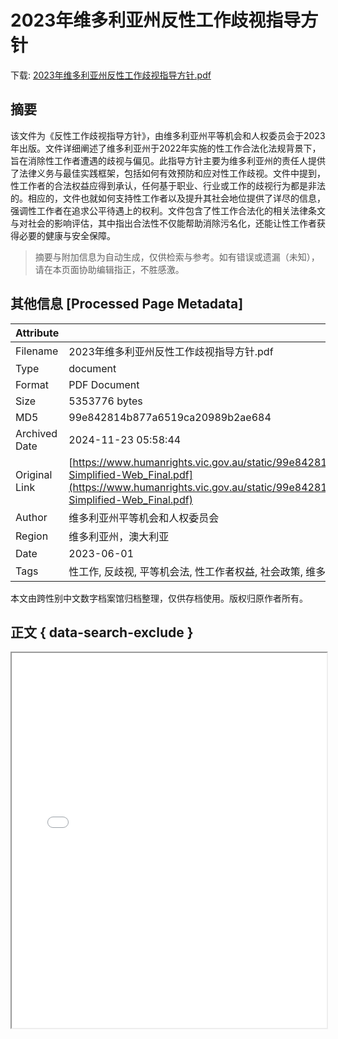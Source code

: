 # 2023年维多利亚州反性工作歧视指导方针

<!-- tcd_download_link -->
下载: <a href="../2023年维多利亚州反性工作歧视指导方针.pdf" download>2023年维多利亚州反性工作歧视指导方针.pdf</a>
<!-- tcd_download_link_end -->

## 摘要

<!-- tcd_abstract -->
该文件为《反性工作歧视指导方针》，由维多利亚州平等机会和人权委员会于2023年出版。文件详细阐述了维多利亚州于2022年实施的性工作合法化法规背景下，旨在消除性工作者遭遇的歧视与偏见。此指导方针主要为维多利亚州的责任人提供了法律义务与最佳实践框架，包括如何有效预防和应对性工作歧视。文件中提到，性工作者的合法权益应得到承认，任何基于职业、行业或工作的歧视行为都是非法的。相应的，文件也就如何支持性工作者以及提升其社会地位提供了详尽的信息，强调性工作者在追求公平待遇上的权利。文件包含了性工作合法化的相关法律条文与对社会的影响评估，其中指出合法性不仅能帮助消除污名化，还能让性工作者获得必要的健康与安全保障。

<!-- tcd_abstract_end -->

> 摘要与附加信息为自动生成，仅供检索与参考。如有错误或遗漏（未知），请在本页面协助编辑指正，不胜感激。

## 其他信息 [Processed Page Metadata]

| Attribute       | Value                                  |
|-----------------|----------------------------------------|
| Filename        | 2023年维多利亚州反性工作歧视指导方针.pdf                             |
| Type            | document                                 |
| Format          | PDF Document                               |
| Size            | 5353776 bytes                           |
| MD5             | 99e842814b877a6519ca20989b2ae684                                  |
| Archived Date   | 2024-11-23 05:58:44                             |
| Original Link   | [https://www.humanrights.vic.gov.au/static/99e842814b877a6519ca20989b2ae684/VEOHRC_SDG_FA1_Chinese-Simplified-Web_Final.pdf](https://www.humanrights.vic.gov.au/static/99e842814b877a6519ca20989b2ae684/VEOHRC_SDG_FA1_Chinese-Simplified-Web_Final.pdf)                         |
| Author          | 维多利亚州平等机会和人权委员会                               |
| Region          | 维多利亚州，澳大利亚                               |
| Date            | 2023-06-01                                 |
| Tags            | 性工作, 反歧视, 平等机会法, 性工作者权益, 社会政策, 维多利亚州, 人权, 合法化                                 |

本文由跨性别中文数字档案馆归档整理，仅供存档使用。版权归原作者所有。


## 正文 { data-search-exclude }

<!-- tcd_main_text -->
<iframe src="../2023年维多利亚州反性工作歧视指导方针.pdf" width="100%" height="600px">
    <p>无法显示PDF，请下载查看。</p>
</iframe>
<!-- tcd_main_text_end -->

